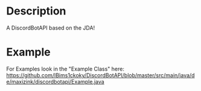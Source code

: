 # Description

A DiscordBotAPI based on the JDA!

# Example

For Examples look in the "Example Class" here:
https://github.com/IBims1ckoky/DiscordBotAPI/blob/master/src/main/java/de/maxizink/discordbotapi/Example.java
